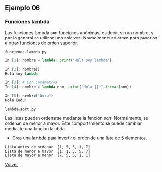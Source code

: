 ## Ejemplo 06

### Funciones lambda

Las funciones lambda son funciones anónimas, es decir, sin un nombre, y por lo general se utilizan una sola vez. Normalmente se crean para pasarlas a otras funciones de orden superior.

`funciones-lambda.py`
```python
In [1]: nombre = lambda: print("Hola soy lambda") 

In [2]: nombre()                          
Hola soy lambda

In [3]: # Con parametros                                                         
In [4]: nombre = lambda nom: print("Hola {}!".format(nom))

In [5]: nombre("Bedu")                                
Hola Bedu!

```

`lambda-sort.py`

Las listas pueden ordenarse mediante la función *sort*. Normalmente, se ordenan de menor a mayor. Este comportamiento se puede cambiar mediante una función lambda.

* Crea una lambda para invertir el orden de una lista de 5 elementos.

```
Lista antes de ordenar: [1, 5, 5, 1, 7]
Lista de menor a mayor: [1, 1, 5, 5, 7]
Lista de mayor a menor: [7, 5, 5, 1, 1]
```


[Volver](../readme.md)
